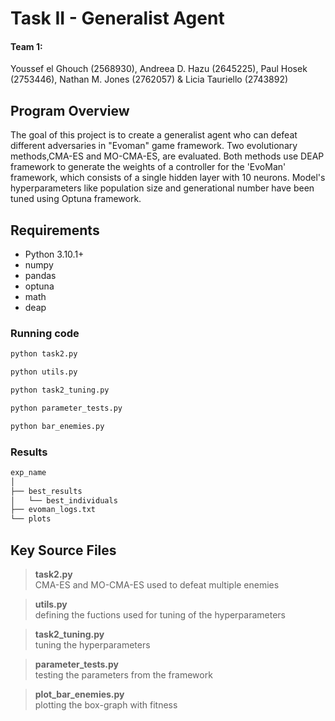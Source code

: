 # Task II - Generalist Agent

#### Team 1:
Youssef el Ghouch (2568930), Andreea D. Hazu (2645225), Paul Hosek (2753446), Nathan M. Jones (2762057) & Licia Tauriello (2743892)

## Program Overview
The goal of this project is to create a generalist agent who can defeat different adversaries in "Evoman" game framework.
Two evolutionary methods,CMA-ES and MO-CMA-ES, are evaluated. Both methods use DEAP framework to generate the weights of a controller for the 'EvoMan' framework, which consists of a single hidden layer with 10 neurons. Model's hyperparameters like population size and generational number have been tuned using Optuna framework.

## Requirements
* Python 3.10.1+
* numpy
* pandas
* optuna
* math
* deap

### Running code

```sh
python task2.py
```
```sh
python utils.py
```
```sh
python task2_tuning.py
```
```sh
python parameter_tests.py
```
```sh
python bar_enemies.py
```



### Results


```sh
exp_name
│
├── best_results
│   └── best_individuals
├── evoman_logs.txt
└── plots
```

## Key Source Files
> **task2.py**  
> CMA-ES and MO-CMA-ES used to defeat multiple enemies

> **utils.py**  
> defining the fuctions used for tuning of the hyperparameters

> **task2_tuning.py**  
> tuning the hyperparameters

> **parameter_tests.py**  
> testing the parameters from the framework

> **plot_bar_enemies.py**  
> plotting the box-graph with fitness


